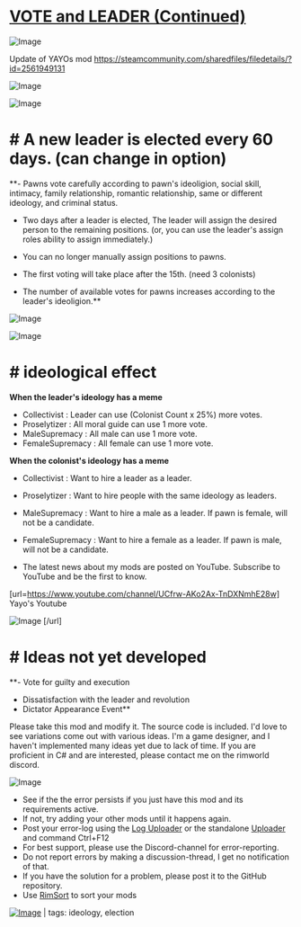 # [VOTE and LEADER (Continued)](https://steamcommunity.com/sharedfiles/filedetails/?id=2896484287)

![Image](https://i.imgur.com/buuPQel.png)

Update of YAYOs mod
https://steamcommunity.com/sharedfiles/filedetails/?id=2561949131

![Image](https://i.imgur.com/pufA0kM.png)
	
![Image](https://i.imgur.com/Z4GOv8H.png)

# **# A new leader is elected every 60 days. (can change in option)**


**- Pawns vote carefully according to pawn's ideoligion, social skill, intimacy, family relationship, romantic relationship, same or different ideology, and criminal status.

- Two days after a leader is elected, The leader will assign the desired person to the remaining positions.
(or, you can use the leader's assign roles ability to assign immediately.)

- You can no longer manually assign positions to pawns.

- The first voting will take place after the 15th. (need 3 colonists)

- The number of available votes for pawns increases according to the leader's ideoligion.**



![Image](https://imgur.com/LUMpSWD.png)

![Image](https://imgur.com/N1KMEjm.png)




# **# ideological effect**


**When the leader's ideology has a meme**

- Collectivist : Leader can use (Colonist Count x 25%) more votes.
- Proselytizer : All moral guide can use 1 more vote.
- MaleSupremacy : All male can use 1 more vote.
- FemaleSupremacy : All female can use 1 more vote.

**When the colonist's ideology has a meme**

- Collectivist : Want to hire a leader as a leader.
- Proselytizer : Want to hire people with the same ideology as leaders.
- MaleSupremacy : Want to hire a male as a leader. If pawn is female, will not be a candidate.
- FemaleSupremacy : Want to hire a female as a leader. If pawn is male, will not be a candidate.



-  The latest news about my mods are posted on YouTube.
Subscribe to YouTube and be the first to know.

[url=https://www.youtube.com/channel/UCfrw-AKo2Ax-TnDXNmhE28w]
Yayo's Youtube


![Image](https://imgur.com/vGVHUDk.png)
[/url]


# **# Ideas not yet developed**


**- Vote for guilty and execution
- Dissatisfaction with the leader and revolution
- Dictator Appearance Event**




Please take this mod and modify it. The source code is included.
I'd love to see variations come out with various ideas.
I'm a game designer, and I haven't implemented many ideas yet due to lack of time.
If you are proficient in C# and are interested, please contact me on the rimworld discord.
	
![Image](https://i.imgur.com/PwoNOj4.png)



-  See if the the error persists if you just have this mod and its requirements active.
-  If not, try adding your other mods until it happens again.
-  Post your error-log using the [Log Uploader](https://steamcommunity.com/sharedfiles/filedetails/?id=2873415404) or the standalone [Uploader](https://steamcommunity.com/sharedfiles/filedetails/?id=2873415404) and command Ctrl+F12
-  For best support, please use the Discord-channel for error-reporting.
-  Do not report errors by making a discussion-thread, I get no notification of that.
-  If you have the solution for a problem, please post it to the GitHub repository.
-  Use [RimSort](https://github.com/RimSort/RimSort/releases/latest) to sort your mods

 

[![Image](https://img.shields.io/github/v/release/emipa606/VoteAndLeader?label=latest%20version&style=plastic&color=9f1111&labelColor=black)](https://steamcommunity.com/sharedfiles/filedetails/changelog/2896484287) | tags:  ideology,  election
